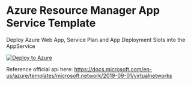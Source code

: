 # Azure Resource Manager App Service Template #

Deploy Azure Web App, Service Plan and App Deployment Slots into the AppService


[![Deploy to Azure](https://azurecomcdn.azureedge.net/mediahandler/acomblog/media/Default/blog/deploybutton.png)](https://azuredeploy.net/)


Reference official api here: https://docs.microsoft.com/en-us/azure/templates/microsoft.network/2019-09-01/virtualnetworks